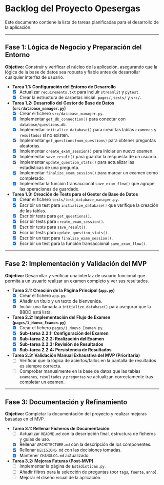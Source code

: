 # Backlog del Proyecto Opesergas

Este documento contiene la lista de tareas planificadas para el desarrollo de la aplicación.

---

## Fase 1: Lógica de Negocio y Preparación del Entorno

**Objetivo:** Construir y verificar el núcleo de la aplicación, asegurando que la lógica de la base de datos sea robusta y fiable antes de desarrollar cualquier interfaz de usuario.

*   **Tarea 1.1: Configuración del Entorno de Desarrollo**
    *   [x] Actualizar `requirements.txt` para incluir `streamlit` y `pytest`.
    *   [x] Crear la estructura de carpetas inicial: `pages/`, `tests/` y `src/`.
*   **Tarea 1.2: Desarrollo del Gestor de Base de Datos (`src/database_manager.py`)**
    *   [x] Crear el fichero `src/database_manager.py`.
    *   [x] Implementar `get_db_connection()` para conectar con `database/questions.db`.
    *   [x] Implementar `initialize_database()` para crear las tablas `examenes` y `resultados` si no existen.
    *   [x] Implementar `get_questions(num_questions)` para obtener preguntas aleatorias.
    *   [x] Implementar `create_exam_session()` para iniciar un nuevo examen.
    *   [x] Implementar `save_result()` para guardar la respuesta de un usuario.
    *   [x] Implementar `update_question_stats()` para actualizar las estadísticas de una pregunta.
    *   [x] Implementar `finalize_exam_session()` para marcar un examen como completado.
    *   [x] Implementar la función transaccional `save_exam_flow()` que agrupe las operaciones de guardado.
*   **Tarea 1.3: Creación de Tests para el Gestor de Base de Datos**
    *   [x] Crear el fichero `tests/test_database_manager.py`.
    *   [x] Escribir un test para `initialize_database()` que verifique la creación de las tablas.
    *   [x] Escribir tests para `get_questions()`.
    *   [x] Escribir tests para `create_exam_session()`.
    *   [x] Escribir tests para `save_result()`.
    *   [x] Escribir tests para `update_question_stats()`.
    *   [x] Escribir un test para `finalize_exam_session()`.
    *   [x] Escribir un test para la función transaccional `save_exam_flow()`.

---

## Fase 2: Implementación y Validación del MVP

**Objetivo:** Desarrollar y verificar una interfaz de usuario funcional que permita a un usuario realizar un examen completo y ver sus resultados.

*   **Tarea 2.1: Creación de la Página Principal (`app.py`)**
    *   [x] Crear el fichero `app.py`.
    *   [x] Añadir un título y un texto de bienvenida.
    *   [x] Incluir una llamada a `initialize_database()` para asegurar que la BBDD está lista.
*   **Tarea 2.2: Implementación del Flujo de Examen (`pages/1_Nuevo_Examen.py`)**
    *   [x] Crear el fichero `pages/1_Nuevo_Examen.py`.
    *   [x] **Sub-tarea 2.2.1: Configuración del Examen**
    *   [x] **Sub-tarea 2.2.2: Realización del Examen**
    *   [x] **Sub-tarea 2.2.3: Revisión de Resultados**
    *   [x] **Sub-tarea 2.2.4: Persistencia de Resultados**
*   **Tarea 2.3: Validación Manual Exhaustiva del MVP (Prioritaria)**
    *   [ ] Verificar que la lógica de aciertos/fallos en la pantalla de resultados es siempre correcta.
    *   [ ] Comprobar manualmente en la base de datos que las tablas `examenes`, `resultados` y `preguntas` se actualizan correctamente tras completar un examen.

---

## Fase 3: Documentación y Refinamiento

**Objetivo:** Completar la documentación del proyecto y realizar mejoras basadas en el MVP.

*   **Tarea 3.1: Rellenar Ficheros de Documentación**
    *   [ ] Actualizar `README.md` con la descripción final, estructura de ficheros y guías de uso.
    *   [x] Rellenar `ARCHITECTURE.md` con la descripción de los componentes.
    *   [x] Rellenar `DECISIONS.md` con las decisiones tomadas.
    *   [x] Mantener `CHANGLOG.md` actualizado.
*   **Tarea 3.2: Mejoras Futuras (Post-MVP)**
    *   [ ] Implementar la página de `Estadisticas.py`.
    *   [ ] Añadir filtros para la selección de preguntas (por `tags`, `fuente`, `anno`).
    *   [ ] Mejorar el diseño visual de la aplicación.
